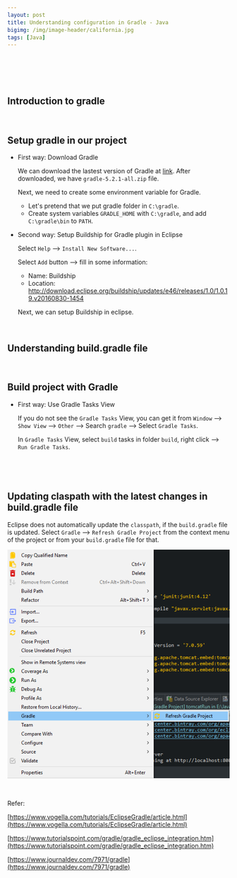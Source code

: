 ```yaml
---
layout: post
title: Understanding configuration in Gradle - Java
bigimg: /img/image-header/california.jpg
tags: [Java]
---
```


<br>

## 




<br>

## Introduction to gradle




<br>

## Setup gradle in our project
- First way: Download Gradle

    We can download the lastest version of Gradle at [link](https://gradle.org/releases/). After downloaded, we have ```gradle-5.2.1-all.zip``` file.

    Next, we need to create some environment variable for Gradle.
    - Let's pretend that we put gradle folder in ```C:\gradle```.
    - Create system variables ```GRADLE_HOME``` with ```C:\gradle```, and add ```C:\gradle\bin``` to ```PATH```.

- Second way: Setup Buildship for Gradle plugin in Eclipse

    Select ```Help``` --> ```Install New Software...```.

    Select ```Add``` button --> fill in some information:
    - Name: Buildship
    - Location: http://download.eclipse.org/buildship/updates/e46/releases/1.0/1.0.19.v20160830-1454

    Next, we can setup Buildship in eclipse.

<br>

## Understanding build.gradle file





<br>

## Build project with Gradle
- First way: Use Gradle Tasks View

    If you do not see the ```Gradle Tasks``` View, you can get it from ```Window``` --> ```Show View``` --> ```Other``` --> Search ```gradle``` --> Select ```Gradle Tasks```.

    In ```Gradle Tasks``` View, select ```build``` tasks in folder ```build```, right click --> ```Run Gradle Tasks```.

    ![]()

<br>

## Updating claspath with the latest changes in build.gradle file
Eclipse does not automatically update the ```classpath```, if the ```build.gradle``` file is updated. Select ```Gradle``` --> ```Refresh Gradle Project``` from the context menu of the project or from your ```build.gradle``` file for that.

![](../img/Java-Common/gradle/updating-classpath-gradle.png)

<br>

Refer:

[https://www.vogella.com/tutorials/EclipseGradle/article.html](https://www.vogella.com/tutorials/EclipseGradle/article.html)

[https://www.tutorialspoint.com/gradle/gradle_eclipse_integration.htm](https://www.tutorialspoint.com/gradle/gradle_eclipse_integration.htm)

[https://www.journaldev.com/7971/gradle](https://www.journaldev.com/7971/gradle)